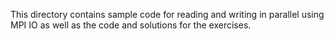 This directory contains sample code for reading and writing in parallel using MPI IO as well as the code and solutions for the exercises.
